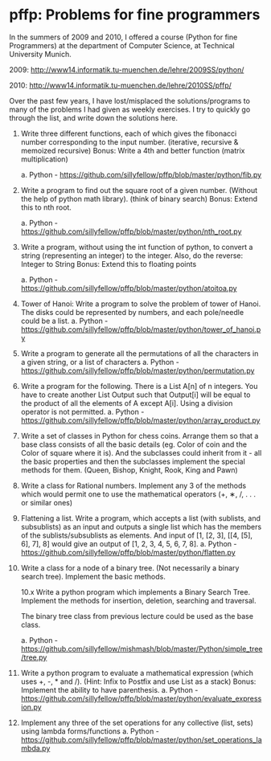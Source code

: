 pffp: Problems for fine programmers
===================================

In the summers of 2009 and 2010, I offered a course (Python for fine Programmers) at the department of Computer Science, at Technical University Munich.

 2009: http://www14.informatik.tu-muenchen.de/lehre/2009SS/python/

 2010: http://www14.informatik.tu-muenchen.de/lehre/2010SS/pffp/

Over the past few years, I have lost/misplaced the solutions/programs to many of the problems I had given as weekly exercises. I try to quickly go through the list, and write down the solutions here.

1. Write three different functions, each of which gives the fibonacci number
   corresponding to the input number. (iterative, recursive & memoized
   recursive)
   Bonus: Write a 4th and better function (matrix multiplication)

   a. Python - https://github.com/sillyfellow/pffp/blob/master/python/fib.py

2. Write a program to find out the square root of a given number. (Without the
   help of python math library). (think of binary search)
   Bonus: Extend this to nth root.

   a. Python - https://github.com/sillyfellow/pffp/blob/master/python/nth_root.py

3. Write a program, without using the int function of python, to convert a
   string (representing an integer) to the integer.
   Also, do the reverse: Integer to String
   Bonus: Extend this to floating points

   a. Python - https://github.com/sillyfellow/pffp/blob/master/python/atoitoa.py

4. Tower of Hanoi: Write a program to solve the problem of tower of Hanoi. The
   disks could be represented by numbers, and each pole/needle could be a list.
   a. Python - https://github.com/sillyfellow/pffp/blob/master/python/tower_of_hanoi.py

5. Write a program to generate all the permutations of all the characters in a given string,
   or a list of characters
   a. Python - https://github.com/sillyfellow/pffp/blob/master/python/permutation.py

6. Write a program for the following.  There is a List A[n] of n integers. You
   have to create another List Output such that Output[i] will be equal to the
   product of all the elements of A except A[i].  Using a division operator is
   not permitted.
   a. Python - https://github.com/sillyfellow/pffp/blob/master/python/array_product.py

7. Write a set of classes in Python for chess coins. Arrange them so that a
   base class consists of all the basic details (eg. Color of coin and the
   Color of square where it is). And the subclasses could inherit from it - all
   the basic properties and then the subclasses implement the special methods
   for them. (Queen, Bishop, Knight, Rook, King and Pawn)

8. Write a class for Rational numbers. Implement any 3 of the methods which
   would permit one to use the mathematical operators (+, ∗, /, . . . or
   similar ones)

9. Flattening a list.  Write a program, which accepts a list (with sublists,
   and subsublists) as an input and outputs a single list which has the
   members of the sublists/subsublists as elements.  And input of [1, [2, 3],
   [[4, [5], 6], 7], 8] would give an output of [1, 2, 3, 4, 5, 6, 7, 8].
   a. Python - https://github.com/sillyfellow/pffp/blob/master/python/flatten.py

10. Write a class for a node of a binary tree. (Not necessarily a binary search
    tree). Implement the basic methods.

    10.x Write a python program which implements a Binary Search Tree. Implement the methods
    for insertion, deletion, searching and traversal.

    The binary tree class from previous lecture could be used as the base class.

    a. Python - https://github.com/sillyfellow/mishmash/blob/master/Python/simple_tree/tree.py

11. Write a python program to evaluate a mathematical expression (which uses +,
    -, * and /). (Hint: Infix to Postfix and use List as a stack) Bonus:
    Implement the ability to have parenthesis.
   a. Python - https://github.com/sillyfellow/pffp/blob/master/python/evaluate_expression.py

12. Implement any three of the set operations for any collective (list, sets) using lambda
    forms/functions
   a. Python - https://github.com/sillyfellow/pffp/blob/master/python/set_operations_lambda.py
